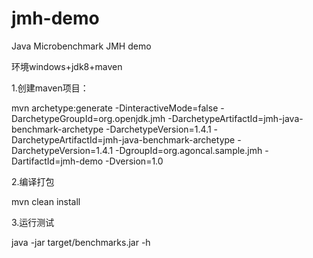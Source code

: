# jmh-demo
Java Microbenchmark JMH demo

环境windows+jdk8+maven

1.创建maven项目：

mvn archetype:generate -DinteractiveMode=false -DarchetypeGroupId=org.openjdk.jmh  -DarchetypeArtifactId=jmh-java-benchmark-archetype -DarchetypeVersion=1.4.1 -DarchetypeArtifactId=jmh-java-benchmark-archetype -DarchetypeVersion=1.4.1 -DgroupId=org.agoncal.sample.jmh -DartifactId=jmh-demo -Dversion=1.0

2.编译打包

 mvn clean install

 3.运行测试

 java -jar target/benchmarks.jar -h

